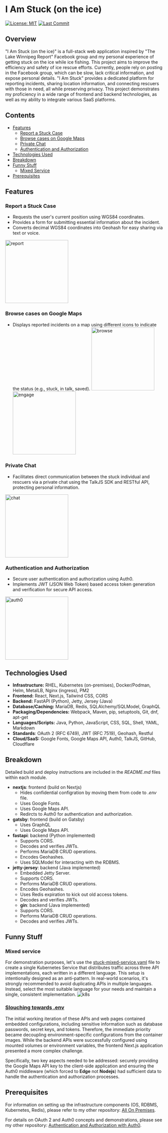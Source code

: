 # I Am Stuck (on the ice)

[![License: MIT](https://img.shields.io/badge/License-MIT-yellow.svg)](https://opensource.org/licenses/MIT) [![Last Commit](https://img.shields.io/github/last-commit/006/i-am-stuck)](https://github.com/006/i-am-stuck)

## Overview

"I Am Stuck (on the ice)" is a full-stack web application inspired by "The Lake Winnipeg Report" Facebook group and my personal experience of getting stuck on the ice while ice fishing.  This project aims to improve the efficiency and safety of ice rescue efforts.  Currently, people rely on posting in the Facebook group, which can be slow, lack critical information, and expose personal details.  "I Am Stuck" provides a dedicated platform for reporting incidents, sharing location information, and connecting rescuers with those in need, all while preserving privacy.  This project demonstrates my proficiency in a wide range of frontend and backend technologies, as well as my ability to integrate various SaaS platforms.

## Contents

- [Features](#features)
  - [Report a Stuck Case](#report-a-stuck-case)
  - [Browse cases on Google Maps](#browse-cases-on-google-maps)
  - [Private Chat](#private-chat)
  - [Authentication and Authorization](#authentication-and-authorization)
- [Technologies Used](#technologies-used)
- [Breakdown](#breakdown)
- [Funny Stuff](#funny-stuff)
  - [Mixed Service](#mixed-service)
- [Prerequisites](#prerequisites)

## Features

### Report a Stuck Case

- Requests the user's current position using WGS84 coordinates.
- Provides a form for submitting essential information about the incident.
- Converts decimal WGS84 coordinates into Geohash for easy sharing via text or voice.
<img src="assets/m-report.png" alt="report" width="200px" />

### Browse cases on Google Maps

- Displays reported incidents on a map using different icons to indicate the status (e.g., stuck, in talk, saved).
<img src="assets/m-browse.png" alt="browse" width="200px" /><img src="assets/m-engage.png" alt="engage" width="200px" />

### Private Chat

- Facilitates direct communication between the stuck individual and rescuers via a private chat using the TalkJS SDK and RESTful API, protecting personal information.
<img src="assets/m-chat.png" alt="chat" width="200px" />

### Authentication and Authorization

- Secure user authentication and authorization using Auth0.
- Implements JWT (JSON Web Token) based access token generation and verification for secure API access.
<img src="assets/auth0.png" alt="auth0" width="200px" />

## Technologies Used

* **Infrastructure:** RHEL, Kubernetes (on-premises), Docker/Podman, Helm, MetalLB, Nginx (ingress), PM2
* **Frontend:** React, Next.js, Tailwind CSS, CORS
* **Backend:** FastAPI (Python), Jetty, Jersey (Java)
* **Database/Caching:** MariaDB, Redis, SQLAlchemy/SQLModel, GraphQL
* **Packaging/Dependencies:** Webpack, Maven, pip, setuptools, Git, dnf, apt-get
* **Languages/Scripts:** Java, Python, JavaScript, CSS, SQL, Shell, YAML, Markdown
* **Standards**: OAuth 2 (RFC 6749), JWT (RFC 7519), Geohash, Restful
* **Cloud/SaaS:** Google Fonts, Google Maps API, Auth0, TalkJS, GitHub, Cloudflare

## Breakdown

Detailed build and deploy instructions are included in the *README.md* files within each module.

* **nextjs**: frontend (build on Nextjs)
  * Hides confidential configration by moving them from code to *.env* file.
  * Uses Google Fonts.
  * Uses Google Maps API.
  * Redircts to Auth0 for authentication and authorization.
* **gatsby**: frontend (build on Gatsby)
  * Uses GraphQL
  * Uses Google Maps API.
* **fastapi**: backend (Python implemented)
  * Supports CORS.
  * Decodes and verifies JWTs.
  * Performs MariaDB CRUD operations.
  * Encodes Geohashes.
  * Uses SQLModel for interacting with the RDBMS.
* **jetty-jersey**: backend (Java implemented)
  * Embedded Jetty Server.
  * Supports CORS.
  * Performs MariaDB CRUD operations.
  * Encodes Geohashes.
  * Uses Redis expiration to kick out old access tokens.
  * Decodes and verifies JWTs.
  * **gin**: backend (Java implemented)
  * Supports CORS.
  * Performs MariaDB CRUD operations.
  * Decodes and verifies JWTs.

## Funny Stuff

### Mixed service

For demonstration purposes, let's use the [stuck-mixed-service.yaml](stuck-mixed-service.yaml) file to create a single Kubernetes Service that distributes traffic across three API implementations, each written in a different language. This setup is intentionally designed as an anti-pattern. In real-world scenarios, it's strongly recommended to avoid duplicating APIs in multiple languages. Instead, select the most suitable language for your needs and maintain a single, consistent implementation.
![k8s](./assets/k8s_mixed_service.png)

### [Slouching towards .env](./slouching-towards-env.md)

The initial working iteration of these APIs and web pages contained embedded configurations, including sensitive information such as database passwords, secret keys, and tokens. Therefore, the immediate priority became decoupling environment-specific configurations from the container images. While the backend APIs were successfully configured using mounted volumes or environment variables, the frontend Next.js application presented a more complex challenge.

Specifically, two key aspects needed to be addressed: securely providing the Google Maps API key to the client-side application and ensuring the Auth0 middleware (which forced to **Edge** not **Nodejs**) had sufficient data to handle the authentication and authorization processes.

## Prerequisites

For information on setting up the infrastructure components (OS, RDBMS, Kubernetes, Redis), please refer to my other repository: [All On Premises](https://github.com/006/all-on-premises).

For details on OAuth 2 and Auth0 concepts and demonstrations, please see my other repository: [Authentication and Authorization with Auth0](https://github.com/006/aaa0).

